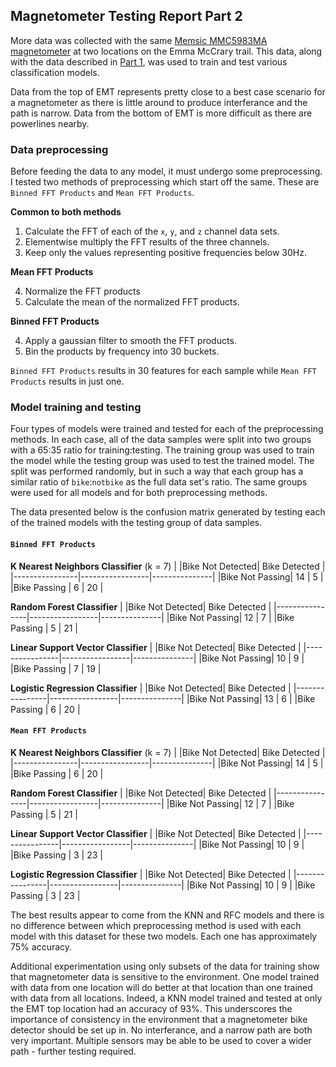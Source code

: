 ## Magnetometer Testing Report Part 2

More data was collected with the same [Memsic MMC5983MA magnetometer](./datasheets/Memsic_09102019_MMC5983MA_Datasheet_Rev_A-1635338.pdf) at two locations on the Emma McCrary trail. This data, along with the data described in [Part 1](magnetometer_testing_report_part_1.md), was used to train and test various classification models.

Data from the top of EMT represents pretty close to a best case scenario for a magnetometer as there is little around to produce interferance and the path is narrow. Data from the bottom of EMT is more difficult as there are powerlines nearby.

### Data preprocessing

Before feeding the data to any model, it must undergo some preprocessing. I tested two methods of preprocessing which start off the same. These are `Binned FFT Products` and `Mean FFT Products`.

**Common to both methods**  
1. Calculate the FFT of each of the `x`, `y`, and `z` channel data sets.
2. Elementwise multiply the FFT results of the three channels.
3. Keep only the values representing positive frequencies below 30Hz.

**Mean FFT Products**  

4. Normalize the FFT products
5. Calculate the mean of the normalized FFT products.

**Binned FFT Products**  

4. Apply a gaussian filter to smooth the FFT products.  
5. Bin the products by frequency into 30 buckets.

`Binned FFT Products` results in 30 features for each sample while `Mean FFT Products` results in just one.

### Model training and testing

Four types of models were trained and tested for each of the preprocessing methods. In each case, all of the data samples were split into two groups with a 65:35 ratio for training:testing. The training group was used to train the model while the testing group was used to test the trained model. The split was performed randomly, but in such a way that each group has a similar ratio of `bike`:`notbike` as the full data set's ratio. The same groups were used for all models and for both preprocessing methods.

The data presented below is the confusion matrix generated by testing each of the trained models with the testing group of data samples.

#### `Binned FFT Products`

**K Nearest Neighbors Classifier** (k = 7)
|                |Bike Not Detected| Bike Detected |
|----------------|-----------------|---------------|
|Bike Not Passing|              14 |             5 |
|Bike Passing    |               6 |            20 |

**Random Forest Classifier**
|                |Bike Not Detected| Bike Detected |
|----------------|-----------------|---------------|
|Bike Not Passing|              12 |             7 |
|Bike Passing    |               5 |            21 |

**Linear Support Vector Classifier**
|                |Bike Not Detected| Bike Detected |
|----------------|-----------------|---------------|
|Bike Not Passing|              10 |             9 |
|Bike Passing    |               7 |            19 |

**Logistic Regression Classifier**
|                |Bike Not Detected| Bike Detected |
|----------------|-----------------|---------------|
|Bike Not Passing|              13 |             6 |
|Bike Passing    |               6 |            20 |

#### `Mean FFT Products`

**K Nearest Neighbors Classifier** (k = 7)
|                |Bike Not Detected| Bike Detected |
|----------------|-----------------|---------------|
|Bike Not Passing|              14 |             5 |
|Bike Passing    |               6 |            20 |

**Random Forest Classifier**
|                |Bike Not Detected| Bike Detected |
|----------------|-----------------|---------------|
|Bike Not Passing|              12 |             7 |
|Bike Passing    |               5 |            21 |

**Linear Support Vector Classifier**
|                |Bike Not Detected| Bike Detected |
|----------------|-----------------|---------------|
|Bike Not Passing|              10 |             9 |
|Bike Passing    |               3 |            23 |

**Logistic Regression Classifier**
|                |Bike Not Detected| Bike Detected |
|----------------|-----------------|---------------|
|Bike Not Passing|              10 |             9 |
|Bike Passing    |               3 |            23 |

The best results appear to come from the KNN and RFC models and there is no difference between which preprocessing method is used with each model with this dataset for these two models. Each one has approximately 75% accuracy.

Additional experimentation using only subsets of the data for training show that magnetometer data is sensitive to the environment. One model trained with data from one location will do better at that location than one trained with data from all locations. Indeed, a KNN model trained and tested at only the EMT top location had an accuracy of 93%. This underscores the importance of consistency in the environment that a magnetometer bike detector should be set up in. No interferance, and a narrow path are both very important. Multiple sensors may be able to be used to cover a wider path - further testing required.